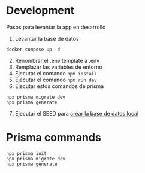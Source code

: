 # Development

Pasos para levantar la app en desarrollo

1. Levantar la base de datos

```
docker compose up -d
```

2. Renombrar el .env.template a .env
3. Remplazar las variables de entorno
4. Ejecutar el comando `npm install`
5. Ejecutar el comando `npm run dev`
6. Ejecutar estos comandos de prisma

```
npx prisma migrate dev
npx prisma generate

```

7. Ejecutar el SEED para [crear la base de datos local](localhost:3000/api/seed)

# Prisma commands

```
npx prisma init
npx prisma migrate dev
npx prisma generate
```
